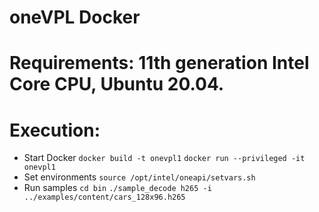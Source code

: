 # oneVPL Docker

# Requirements: 11th generation Intel Core CPU, Ubuntu 20.04.

# Execution:
* Start Docker
`docker build -t onevpl1`
`docker run --privileged -it onevpl1`
* Set environments
`source /opt/intel/oneapi/setvars.sh`
* Run samples
`cd bin`
`./sample_decode h265 -i ../examples/content/cars_128x96.h265`
